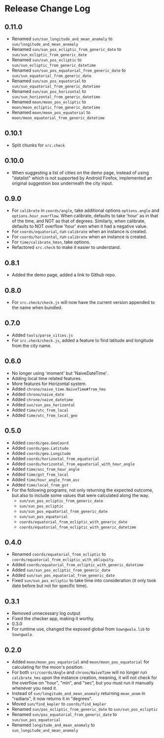 # Release Change Log

## 0.11.0

- Renamed `sun/sun_longitude_and_mean_anomaly` to `sun/longitude_and_mean_anomaly`
- Renamed `sun/sun_pos_ecliptic_from_generic_date` to `sun/sun_ecliptic_from_generic_date`
- Renamed `sun/sun_pos_ecliptic` to `sun/sun_ecliptic_from_generic_datetime`
- Renamed `sun/sun_pos_equatorial_from_generic_date` to `sun/sun_equatorial_from_generic_date`
- Renamed `sun/sun_pos_equatorial` to `sun/sun_equatorial_from_generic_datetime`
- Renamed `sun/sun_pos_horizontal` to `sun/sun_horizontal_from_generic_datetime`
- Renamed `moon/moon_pos_ecliptic` to `moon/moon_ecliptic_from_generic_datetime`
- Renamed `moon/moon_pos_equatorial` to `moon/moon_equatorial_from_generic_datetime`

## 0.10.1

- Split chunks for `src.check`

## 0.10.0

- When suggesting a list of cities on the demo page, instead of using "datalist" which is not supported by Android Firefox, implemented an original suggestion box underneath the city input.

## 0.9.0

- For `calibrate` in `coords/angle`, take additional options `options.angle` and `options.hour_overflow`. When calibrate, defaults to take 'hour' as in that of the time, and NOT as that of degrees. Similarly, when calibrate, defaults to NOT overflow 'hour' even when it had a negative value.
- For `coords/equatorial`, run `calibrate` when an instance is created.
- For `coords/horizontal`, run `calibrate` when an instance is created.
- For `time/calibrate_hmsn`, take options.
- Refactored `src.check` to make it easier to understand.

## 0.8.1

- Added the demo page, added a link to Github repo.

## 0.8.0

- For `src.check/check.js` will now have the current version appended to the name when bundled.

## 0.7.0

- Added `tools/parse_cities.js`
- For `src.check/check.js`, added a feature to find latitude and longitude from the city name.

## 0.6.0

- No longer using 'moment' but 'NaiveDateTime'.
- Adding local time related features.
- More features for Horizontal system.
- Added `chrono/naive_time.NaiveTime#from_hms`
- Added `chrono/naive_date`
- Added `chrono/naive_datetime`
- Added `sun/sun_pos_horizontal`
- Added `time/utc_from_local`
- Added `time/utc_from_local_geo`

## 0.5.0

- Added `coords/geo.GeoCoord`
- Added `coords/geo.Latitude`
- Added `coords/geo.Longitude`
- Added `coords/horizontal_from_equatorial`
- Added `coords/horizontal_from_equatorial_with_hour_angle`
- Added `time/asc_from_hour_angle`
- Added `time/gst_from_local`
- Added `time/hour_angle_from_asc`
- Added `time/local_from_gst`
- For the following programs, not only returning the expected outcome, but also to include some values that were calculated along the way.
  - `sun/sun_pos_ecliptic_from_generic_date`
  - `sun/sun_pos_ecliptic`
  - `sun/sun_pos_equatorial_from_generic_date`
  - `sun/sun_pos_equatorial`
  - `coords/equatorial_from_ecliptic_with_generic_date`
  - `coords/equatorial_from_ecliptic_with_generic_datetime`

## 0.4.0

- Renamed `coords/equatorial_from_ecliptic` to `coords/equatorial_from_ecliptic_with_obliquity`.
- Added `coords/equatorial_from_ecliptic_with_generic_datetime`
- Added `sun/sun_pos_ecliptic_from_generic_date`
- Added `sun/sun_pos_equatorial_from_generic_date`
- Fixed `sun/sun_pos_ecliptic` to take time into consideration (it only took date before but not for specific time).

## 0.3.1

- Removed unnecessary log output
- Fixed the checker app, making it worthy.
- 0.3.0
- For runtime use, changed the exposed global from `Sowngwala.lib` to `Sowngwala`.

## 0.2.0

- Added `moon/moon_pos_equatorial` and `moon/moon_pos_equatorial` for calculating for the moon's position.
- For both `src/coords/Angle` and `chrono/NaiveTime` will no longer run `calibrate_hms` upon the instance creation, meaning, it will not check for the overflow on "hour", "min", and "sec", but you must run it manually whenever you need it.
- Instead of `sun/longitude_and_mean_anomaly` returning `mean_anom` in "radians", it now returns it in "degrees".
- Moved `sun/find_kepler` to `coords/find_kepler`
- Renamed `sun/pos_ecliptic_from_generic_date` to `sun/sun_pos_ecliptic`
- Renamed `sun/pos_equatorial_from_generic_date` to `sun/sun_pos_equatorial`
- Renamed `longitude_and_mean_anomaly` to `sun_longitude_and_mean_anomaly`
